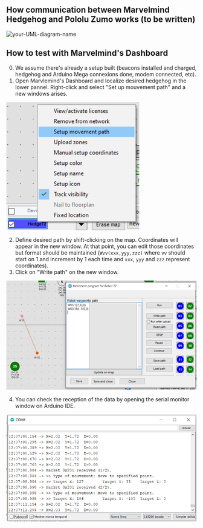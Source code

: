 ## How communication between Marvelmind Hedgehog and Pololu Zumo works (to be written)

![your-UML-diagram-name](http://www.plantuml.com/plantuml/proxy?cache=no&src=https://raw.githubusercontent.com/chletes/IMTA-PS5-EssaimRobots/main/src/Arduino/EssaimRobots/sequence_diagram.iuml)

## How to test with Marvelmind's Dashboard

0. We assume there's already a setup built (beacons installed and charged, hedgehog and Arduino Mega connexions done, modem connected, etc). 
1. Open Marvlemind's Dashboard and localize desired hedgehog in the lower pannel. Right-click and select "Set up mouvement path" and a new windows arises. 

![](/img/setup_mouvement_path.png)

2. Define desired path by shift-clicking on the map. Coordinates will appear in the new window. At that point, you can edit those coordinates but format should be maintained (`Wvv(xxx,yyy,zzz)` where `vv` should start on 1 and increment by 1 each time and `xxx`, `yyy` and `zzz` represent coordinates).
3. Click on "Write path" on the new window. 

![](/img/define_path.png)

4. You can check the reception of the data by opening the serial monitor window on Arduino IDE. 

![](/img/arduino_ide.png)
